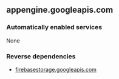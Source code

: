 ## appengine.googleapis.com

### Automatically enabled services

None

### Reverse dependencies

* [firebasestorage.googleapis.com](../firebasestorage.googleapis.com/)
